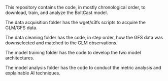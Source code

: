 This repository contains the code, in mostly chronological order, to download, train, and analyze the BoltCast model.  

The data acquisition folder has the wget/s3fs scripts to acquire the GLM/GFS data. 

The data cleaning folder has the code, in step order, how the GFS data was downselected and matched to the GLM observations. 

The model training folder has the code to develop the two model architectures. 

The model analysis folder has the code to conduct the metric analysis and explainable AI techniques. 
